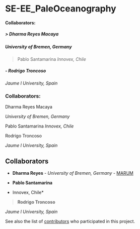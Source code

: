 # SE-EE_PaleOceanography

#### Collaborators:
##### > Dharma Reyes Macaya
##### *University of Bremen, Germany*

> Pablo Santamarina
>*Innovex, Chile*



##### - Rodrigo Troncoso
*Jaume I University, Spain*







### Collaborators:

Dharma Reyes Macaya

*University of Bremen, Germany*

Pablo Santamarina
*Innovex, Chile*



Rodrigo Troncoso

*Jaume I University, Spain*




## Collaborators

* **Dharma Reyes** - *University of Bremen, Germany* - [MARUM](https://www.marum.de/Dharma-Andrea-Reyes-Macaya.html)

* **Pablo Santamarina**

*   Innovex, Chile*

> **Rodrigo Troncoso**

*Jaume I University, Spain*


See also the list of [contributors](https://github.com/your/project/contributors) who participated in this project.
